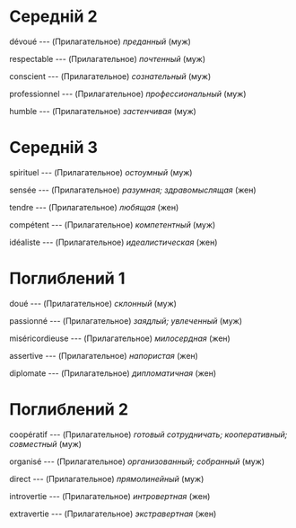 # Середній 2

dévoué --- (Прилагательное)
*преданный*
(муж)



respectable --- (Прилагательное)
*почтенный*
(муж)



conscient --- (Прилагательное)
*сознательный*
(муж)



professionnel --- (Прилагательное)
*профессиональный*
(муж)



humble --- (Прилагательное)
*застенчивая*
(муж)



# Середній 3

spirituel --- (Прилагательное)
*остоумный*
(муж)



sensée --- (Прилагательное)
*разумная; здравомыслящая*
(жен)



tendre --- (Прилагательное)
*любящая*
(жен)



compétent --- (Прилагательное)
*компетентный*
(муж)



idéaliste --- (Прилагательное)
*идеалистическая*
(жен)



# Поглиблений 1

doué --- (Прилагательное)
*склонный*
(муж)



passionné --- (Прилагательное)
*заядлый; увлеченный*
(муж)



miséricordieuse --- (Прилагательное)
*милосердная*
(жен)



assertive --- (Прилагательное)
*напористая*
(жен)



diplomate --- (Прилагательное)
*дипломатичная*
(жен)



# Поглиблений 2

coopératif --- (Прилагательное)
*готовый сотрудничать; кооперативный; совместный*
(муж)



organisé --- (Прилагательное)
*организованный; собранный*
(муж)



direct --- (Прилагательное)
*прямолинейный*
(муж)



introvertie --- (Прилагательное)
*интровертная*
(жен)



extravertie --- (Прилагательное)
*экстравертная*
(жен)